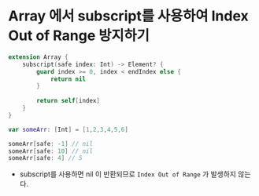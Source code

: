 # Array 에서 subscript를 사용하여 Index Out of Range 방지하기

```swift
extension Array {
    subscript(safe index: Int) -> Element? {
        guard index >= 0, index < endIndex else {
            return nil
        }
        
        return self[index]
    }
}

var someArr: [Int] = [1,2,3,4,5,6]

someArr[safe: -1] // nil
someArr[safe: 10] // nil
someArr[safe: 4] // 5
```

- subscript를 사용하면 nil 이 반환되므로 `Index Out of Range` 가 발생하지 않는다.
